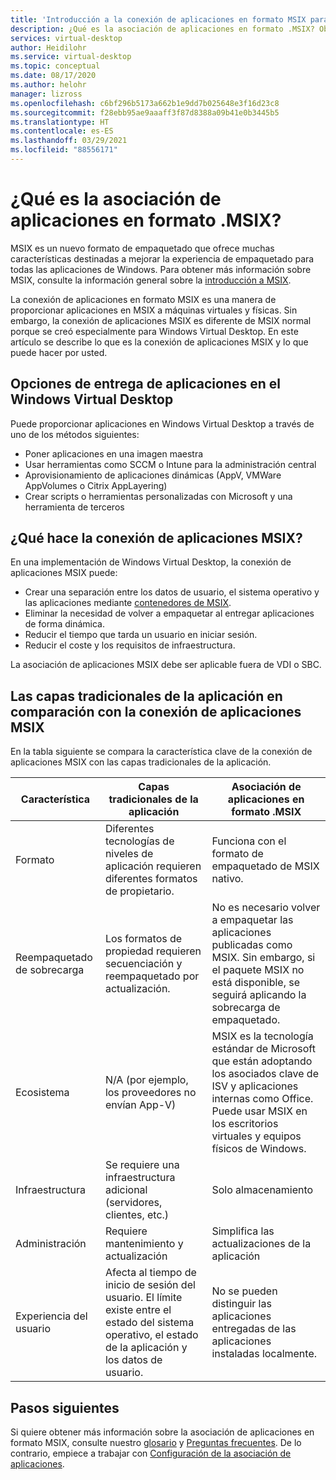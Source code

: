 ```yaml
---
title: 'Introducción a la conexión de aplicaciones en formato MSIX para Windows Virtual Desktop: Azure'
description: ¿Qué es la asociación de aplicaciones en formato .MSIX? Obtenga más información en este artículo.
services: virtual-desktop
author: Heidilohr
ms.service: virtual-desktop
ms.topic: conceptual
ms.date: 08/17/2020
ms.author: helohr
manager: lizross
ms.openlocfilehash: c6bf296b5173a662b1e9dd7b025648e3f16d23c8
ms.sourcegitcommit: f28ebb95ae9aaaff3f87d8388a09b41e0b3445b5
ms.translationtype: HT
ms.contentlocale: es-ES
ms.lasthandoff: 03/29/2021
ms.locfileid: "88556171"
---
```

# <a name="what-is-msix-app-attach"></a>¿Qué es la asociación de aplicaciones en formato .MSIX?

MSIX es un nuevo formato de empaquetado que ofrece muchas características destinadas a mejorar la experiencia de empaquetado para todas las aplicaciones de Windows. Para obtener más información sobre MSIX, consulte la información general sobre la [introducción a MSIX](/windows/msix/overview).

La conexión de aplicaciones en formato MSIX es una manera de proporcionar aplicaciones en MSIX a máquinas virtuales y físicas. Sin embargo, la conexión de aplicaciones MSIX es diferente de MSIX normal porque se creó especialmente para Windows Virtual Desktop. En este artículo se describe lo que es la conexión de aplicaciones MSIX y lo que puede hacer por usted.

## <a name="application-delivery-options-in-windows-virtual-desktop"></a>Opciones de entrega de aplicaciones en el Windows Virtual Desktop

Puede proporcionar aplicaciones en Windows Virtual Desktop a través de uno de los métodos siguientes:

- Poner aplicaciones en una imagen maestra
- Usar herramientas como SCCM o Intune para la administración central
- Aprovisionamiento de aplicaciones dinámicas (AppV, VMWare AppVolumes o Citrix AppLayering)
- Crear scripts o herramientas personalizadas con Microsoft y una herramienta de terceros

## <a name="what-does-msix-app-attach-do"></a>¿Qué hace la conexión de aplicaciones MSIX?

En una implementación de Windows Virtual Desktop, la conexión de aplicaciones MSIX puede:

- Crear una separación entre los datos de usuario, el sistema operativo y las aplicaciones mediante [contenedores de MSIX](/windows/msix/msix-container).
- Eliminar la necesidad de volver a empaquetar al entregar aplicaciones de forma dinámica.
- Reducir el tiempo que tarda un usuario en iniciar sesión.
- Reducir el coste y los requisitos de infraestructura.

La asociación de aplicaciones MSIX debe ser aplicable fuera de VDI o SBC.

## <a name="traditional-app-layering-compared-to-msix-app-attach"></a>Las capas tradicionales de la aplicación en comparación con la conexión de aplicaciones MSIX

En la tabla siguiente se compara la característica clave de la conexión de aplicaciones MSIX con las capas tradicionales de la aplicación.

| Característica | Capas tradicionales de la aplicación  | Asociación de aplicaciones en formato .MSIX  |
|-----|-----------------------------|--------------------|
| Formato               | Diferentes tecnologías de niveles de aplicación requieren diferentes formatos de propietario. | Funciona con el formato de empaquetado de MSIX nativo.        |
| Reempaquetado de sobrecarga | Los formatos de propiedad requieren secuenciación y reempaquetado por actualización.         | No es necesario volver a empaquetar las aplicaciones publicadas como MSIX. Sin embargo, si el paquete MSIX no está disponible, se seguirá aplicando la sobrecarga de empaquetado. |
| Ecosistema            | N/A (por ejemplo, los proveedores no envían App-V)  | MSIX es la tecnología estándar de Microsoft que están adoptando los asociados clave de ISV y aplicaciones internas como Office. Puede usar MSIX en los escritorios virtuales y equipos físicos de Windows. |
| Infraestructura       | Se requiere una infraestructura adicional (servidores, clientes, etc.) | Solo almacenamiento   |
| Administración       | Requiere mantenimiento y actualización   | Simplifica las actualizaciones de la aplicación |
| Experiencia del usuario      | Afecta al tiempo de inicio de sesión del usuario. El límite existe entre el estado del sistema operativo, el estado de la aplicación y los datos de usuario.  | No se pueden distinguir las aplicaciones entregadas de las aplicaciones instaladas localmente. |

## <a name="next-steps"></a>Pasos siguientes

Si quiere obtener más información sobre la asociación de aplicaciones en formato MSIX, consulte nuestro [glosario](app-attach-glossary.md) y [Preguntas frecuentes](app-attach-faq.md). De lo contrario, empiece a trabajar con [Configuración de la asociación de aplicaciones](app-attach.md).
